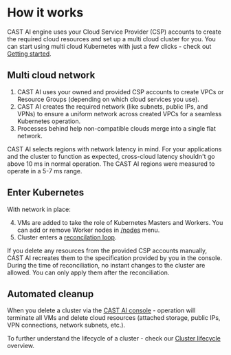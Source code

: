 # How it works

CAST AI engine uses your Cloud Service Provider (CSP) accounts to create the required cloud resources and set up a multi cloud cluster for you. You can start using multi cloud Kubernetes with just a few clicks - check out [Getting started](https://github.com/v1dm45/docs/blob/main/docs/getting-started.md#overview).

## Multi cloud network

1. CAST AI uses your owned and provided CSP accounts to create VPCs or Resource Groups (depending on which cloud services you use).
2. CAST AI creates the required network (like subnets, public IPs, and VPNs) to ensure a uniform network across created VPCs for a seamless Kubernetes operation.
3. Processes behind help non-compatible clouds merge into a single flat network.

CAST AI selects regions with network latency in mind. For your applications and the cluster to function as expected, cross-cloud latency shouldn't go above 10 ms in normal operation. The CAST AI regions were measured to operate in a 5-7 ms range.

## Enter Kubernetes

With network in place:

4. VMs are added to take the role of Kubernetes Masters and Workers. You can add or remove Worker nodes in [/nodes](https://github.com/v1dm45/docs/blob/main/docs/Dashboard%20Overview/Overview.md#nodes) menu. 
6. Cluster enters a [reconcilation loop](https://github.com/v1dm45/docs/blob/main/docs/concepts%20and%20schemes/architecture-overview.md#2-reconciliation--healing).

If you delete any resources from the provided CSP accounts manually, CAST AI recreates them to the specification provided by you in the console. During the time of reconciliation, no instant changes to the cluster are allowed. You can only apply them after the reconciliation.

## Automated cleanup

When you delete a cluster via the [CAST AI console](https://github.com/v1dm45/docs/blob/main/docs/Dashboard%20Overview/Overview.md#dashboard) - operation will terminate all VMs and delete cloud resources (attached storage, public IPs, VPN connections, network subnets, etc.).

To further understand the lifecycle of a cluster - check our [Cluster lifecycle](https://github.com/v1dm45/docs/blob/main/docs/concepts%20and%20schemes/architecture-overview.md#cluster-lifecycle) overview.
